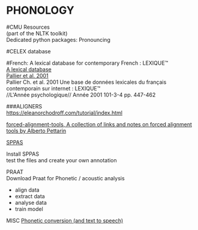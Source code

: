 # PHONOLOGY 


#CMU Resources   <br/>
(part of the NLTK toolkit)  <br/>
Dedicated python packages: Pronouncing   <br/>

#CELEX database

#French: A lexical database for contemporary French : LEXIQUE™  <br/>
[A lexical database](http://www.lexique.org/) <br/>
[Pallier et al. 2001](https://www.persee.fr/doc/psy_0003-5033_2001_num_101_3_1341]) <br/>
Pallier Ch. et al. 2001 Une base de données lexicales du français contemporain sur internet : LEXIQUE™  <br/>
//L'Année psychologique// Année 2001 101-3-4 pp. 447-462


###ALIGNERS <br/>
https://eleanorchodroff.com/tutorial/index.html

[forced-alignment-tools, A collection of links and notes on forced alignment tools
by Alberto Pettarin](https://github.com/pettarin/forced-alignment-tools)


[SPPAS](http://www.sppas.org/) <br/>

Install SPPAS <br/>
test the files and create your own annotation <br/>

PRAAT <br/>
Download Praat for Phonetic / acoustic analysis <br/>


- align data 
- extract data
- analyse data 
- train model



MISC
[Phonetic conversion (and text to speech)](https://tophonetics.com/) <br/>




